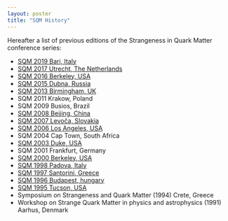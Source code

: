 ```yaml
---
layout: poster
title: "SQM History"
---
```


Hereafter a list of previous editions of the Strangeness in Quark Matter conference series:

* [SQM 2019 Bari, Italy](https://indico.cern.ch/event/755366)
* [SQM 2017 Utrecht, The Netherlands](https://indico.cern.ch/event/576735/)
* [SQM 2016 Berkeley, USA](https://indico.cern.ch/event/403913)
* [SQM 2015 Dubna, Russia](https://indico.cern.ch/event/336281/)
* [SQM 2013 Birmingham, UK](http://www.ep.ph.bham.ac.uk/SQM2013/Home.html)
* SQM 2011 Krakow, Poland
* SQM 2009 Busios, Brazil
* [SQM 2008 Beijing, China](https://inspirehep.net/literature/880516)
* [SQM 2007 Levoča, Slovakia](http://www.saske.sk/SQM2007/index.php)
* [SQM 2006 Los Angeles, USA](http://home.physics.ucla.edu/calendar/conferences/sqm2006/index.htm)
* SQM 2004 Cap Town, South Africa
* [SQM 2003 Duke, USA](https://physics.duke.edu/SQM2003/)
* SQM 2001 Frankfurt, Germany
* [SQM 2000 Berkeley, USA](http://www-rnc.lbl.gov/S2000/)
* [SQM 1998 Padova, Italy](https://inspirehep.net/literature/500222)
* [SQM 1997 Santorini, Greece](https://inspirehep.net/literature/460055)
* [SQM 1996 Budapest, hungary](https://inspirehep.net/conferences/969760)
* [SQM 1995 Tucson, USA](https://inspirehep.net/conferences/969257)
* Symposium on Strangeness and Quark Matter (1994) Crete, Greece
* Workshop on Strange Quark Matter in physics and astrophysics (1991) Aarhus, Denmark